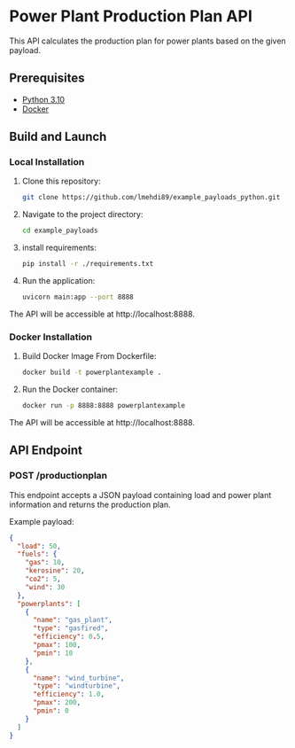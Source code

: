 # Power Plant Production Plan API

This API calculates the production plan for power plants based on the given payload.

## Prerequisites

- [Python 3.10](https://www.python.org/downloads/release/python-3100/)
- [Docker](https://docs.docker.com/get-docker/)

## Build and Launch

### Local Installation

1. Clone this repository:

    ```bash
    git clone https://github.com/lmehdi89/example_payloads_python.git
    ```

2. Navigate to the project directory:

    ```bash
    cd example_payloads
    ```

3. install requirements:

    ```bash
    pip install -r ./requirements.txt
    ```

4. Run the application:

    ```bash
    uvicorn main:app --port 8888
    ```

The API will be accessible at http://localhost:8888.

### Docker Installation

1. Build Docker Image From Dockerfile:

    ```bash
    docker build -t powerplantexample .
    ```

2. Run the Docker container:

    ```bash
    docker run -p 8888:8888 powerplantexample
    ```

The API will be accessible at http://localhost:8888.

## API Endpoint

### POST /productionplan

This endpoint accepts a JSON payload containing load and power plant information and returns the production plan.

Example payload:

```json
{
  "load": 50,
  "fuels": {
    "gas": 10,
    "kerosine": 20,
    "co2": 5,
    "wind": 30
  },
  "powerplants": [
    {
      "name": "gas_plant",
      "type": "gasfired",
      "efficiency": 0.5,
      "pmax": 100,
      "pmin": 10
    },
    {
      "name": "wind_turbine",
      "type": "windturbine",
      "efficiency": 1.0,
      "pmax": 200,
      "pmin": 0
    }
  ]
}
```